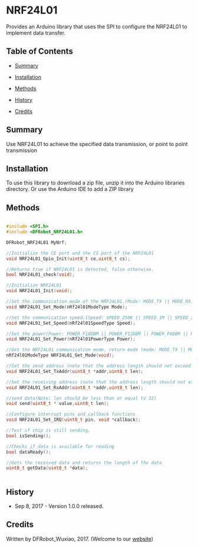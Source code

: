 # NRF24L01
Provides an Arduino library that uses the SPI to configure the NRF24L01 to implement data transfer.

## Table of Contents

* [Summary](#summary)
* [Installation](#installation)
* [Methods](#methods)

* [History](#history)
* [Credits](#credits)
<snippet>
<content>

## Summary

Use NRF24L01 to achieve the specified data transmission, or point to point transmission

## Installation

To use this library to download a zip file, unzip it into the Arduino libraries directory. Or use the Arduino IDE to add a ZIP library

## Methods

```C++

#include <SPI.h>
#include <DFRobot_NRF24L01.h>

DFRobot_NRF24L01 MyNrf;

//Initialize the CE port and the CS port of the NRF24L01
void NRF24L01_Gpio_Init(uint8_t ce,uint8_t cs);

//Returns true if NRF24L01 is detected, false otherwise.
bool NRF24L01_check(void);

//Initialize NRF24L01
void NRF24L01_Init(void);

//Set the communication mode of the NRF24L01.(Mode: MODE_TX || MODE_RX)
void NRF24L01_Set_Mode(nRf24l01ModeType Mode);

//Set the communication speed.(Speed: SPEED_250K || SPEED_1M || SPEED_2M)
void NRF24L01_Set_Speed(nRf24l01SpeedType Speed);

//Set the power(Power: POWER_F18DBM || POWER_F12DBM || POWER_F6DBM || POWER_F0DBM)
void NRF24L01_Set_Power(nRf24l01PowerType Power);

//Get the NRF24L01 communication mode, return mode (mode: MODE_TX || MODE_RX)
nRf24l01ModeType NRF24L01_Get_Mode(void);

//Set the send address (note that the address length should not exceed 5)
void NRF24L01_Set_TxAddr(uint8_t *addr,uint8_t len);

//Set the receiving address (note that the address length should not exceed 5)
void NRF24L01_Set_RxAddr(uint8_t *addr,uint8_t len);

//send data(Note: len should be less than or equal to 32)
void send(uint8_t * value,uint8_t len);

//Configure interrupt pins and callback functions
void NRF24L01_Set_IRQ(uint8_t pin, void *callback);

//Test if chip is still sending.
bool isSending();

//Checks if data is available for reading
bool dataReady();

//Gets the received data and returns the length of the data
uint8_t getData(uint8_t *data);
	
```
	
## History

- Sep 8, 2017 - Version 1.0.0 released.

## Credits

Written by DFRobot_Wuxiao, 2017. (Welcome to our [website](https://www.dfrobot.com/))
